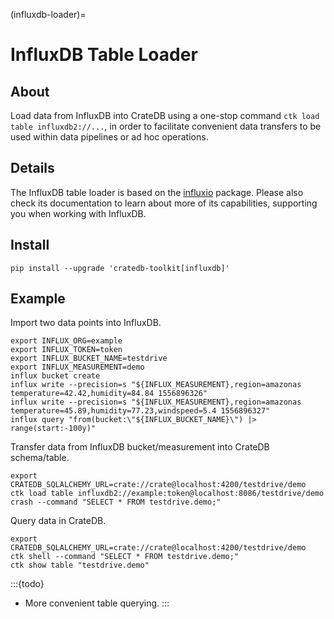 (influxdb-loader)=
# InfluxDB Table Loader

## About
Load data from InfluxDB into CrateDB using a one-stop command
`ctk load table influxdb2://...`, in order to facilitate convenient
data transfers to be used within data pipelines or ad hoc operations.

## Details
The InfluxDB table loader is based on the [influxio] package. Please also check
its documentation to learn about more of its capabilities, supporting you when
working with InfluxDB.

## Install
```shell
pip install --upgrade 'cratedb-toolkit[influxdb]'
```

## Example
Import two data points into InfluxDB.

```shell
export INFLUX_ORG=example
export INFLUX_TOKEN=token
export INFLUX_BUCKET_NAME=testdrive
export INFLUX_MEASUREMENT=demo
influx bucket create
influx write --precision=s "${INFLUX_MEASUREMENT},region=amazonas temperature=42.42,humidity=84.84 1556896326"
influx write --precision=s "${INFLUX_MEASUREMENT},region=amazonas temperature=45.89,humidity=77.23,windspeed=5.4 1556896327"
influx query "from(bucket:\"${INFLUX_BUCKET_NAME}\") |> range(start:-100y)"
```

Transfer data from InfluxDB bucket/measurement into CrateDB schema/table.
```shell
export CRATEDB_SQLALCHEMY_URL=crate://crate@localhost:4200/testdrive/demo
ctk load table influxdb2://example:token@localhost:8086/testdrive/demo
crash --command "SELECT * FROM testdrive.demo;"
```

Query data in CrateDB.
```shell
export CRATEDB_SQLALCHEMY_URL=crate://crate@localhost:4200/testdrive/demo
ctk shell --command "SELECT * FROM testdrive.demo;"
ctk show table "testdrive.demo"
```

:::{todo}
- More convenient table querying.
:::


[influxio]: inv:influxio:*:label#index
